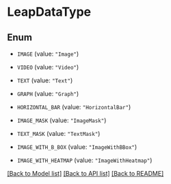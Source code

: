 # LeapDataType

## Enum


* `IMAGE` (value: `"Image"`)

* `VIDEO` (value: `"Video"`)

* `TEXT` (value: `"Text"`)

* `GRAPH` (value: `"Graph"`)

* `HORIZONTAL_BAR` (value: `"HorizontalBar"`)

* `IMAGE_MASK` (value: `"ImageMask"`)

* `TEXT_MASK` (value: `"TextMask"`)

* `IMAGE_WITH_B_BOX` (value: `"ImageWithBBox"`)

* `IMAGE_WITH_HEATMAP` (value: `"ImageWithHeatmap"`)


[[Back to Model list]](../README.md#documentation-for-models) [[Back to API list]](../README.md#documentation-for-api-endpoints) [[Back to README]](../README.md)


